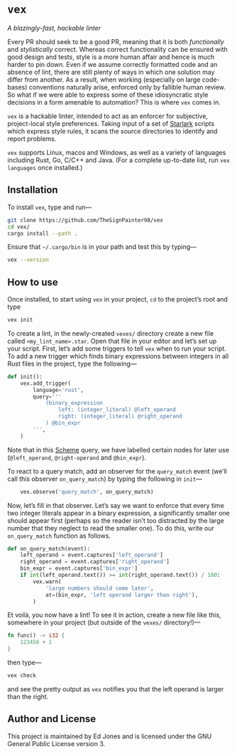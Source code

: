 # `vex`

_A blazingly-fast, hackable linter_

Every PR should seek to be a good PR, meaning that it is both _functionally_ and _stylistically_ correct.
Whereas correct functionality can be ensured with good design and tests, style is a more human affair and hence is much harder to pin down.
Even if we assume correctly formatted code and an absence of lint, there are still plenty of ways in which one solution may differ from another.
As a result, when working (especially on large code-bases) conventions naturally arise, enforced only by fallible human review.
So what if we were able to express some of these idiosyncratic style decisions in a form amenable to automation?
This is where `vex` comes in.

`vex` is a hackable linter, intended to act as an enforcer for subjective, project-local style preferences.
Taking input of a set of [Starlark][starlark] scripts which express style rules, it scans the source directories to identify and report problems.

`vex` supports Linux, macos and Windows, as well as a variety of languages including Rust, Go, C/C++ and Java. (For a complete up-to-date list, run `vex languages` once installed.)

## Installation

To install `vex`, type and run—
```bash
git clone https://github.com/TheSignPainter98/vex
cd vex/
cargo install --path .
```
Ensure that `~/.cargo/bin` is in your path and test this by typing—
```bash
vex --version
```

## How to use

Once installed, to start using `vex` in your project, `cd` to the project’s root and type
```bash
vex init
```

To create a lint, in the newly-created `vexes/` directory create a new file called `<my_lint_name>.star`.
Open that file in your editor and let’s set up your script.
First, let’s add some triggers to tell `vex` when to run your script.
To add a new trigger which finds binary expressions between integers in all Rust files in the project, type the following—
```python
def init():
    vex.add_trigger(
        language='rust',
        query='''
            (binary_expression
                left: (integer_literal) @left_operand
                right: (integer_literal) @right_operand
            ) @bin_expr
        ''',
    )
```
Note that in this [Scheme][scheme] query, we have labelled certain nodes for later use (`@left_operand`, `@right-operand` and `@bin_expr`).

To react to a query match, add an observer for the `query_match` event (we’ll call this observer `on_query_match`) by typing the following in `init`—
```python
    vex.observe('query_match', on_query_match)
```

Now, let’s fill in that observer.
Let’s say we want to enforce that every time two integer literals appear in a binary expression, a significantly smaller one should appear first (perhaps so the reader isn’t too distracted by the large number that they neglect to read the smaller one).
To do this, write our `on_query_match` function as follows.
```python
def on_query_match(event):
    left_operand = event.captures['left_operand']
    right_operand = event.captures['right_operand']
    bin_expr = event.captures['bin_expr']
    if int(left_operand.text()) >= int(right_operand.text()) / 100:
        vex.warn(
            'large numbers should come later',
            at=(bin_expr, 'left operand larger than right'),
        )
```
Et voilà, you now have a lint!
To see it in action, create a new file like this, somewhere in your project (but outside of the `vexes/` directory!)—
```rust
fn func() -> i32 {
    123456 + 1
}
```
then type—
```bash
vex check
```
and see the pretty output as `vex` notifies you that the left operand is larger than the right.

## Author and License

This project is maintained by Ed Jones and is licensed under the GNU General Public License version 3.

[scheme]: https://tree-sitter.github.io/tree-sitter/using-parsers#pattern-matching-with-queries
[starlark]: https://github.com/bazelbuild/starlark/blob/master/spec.md
